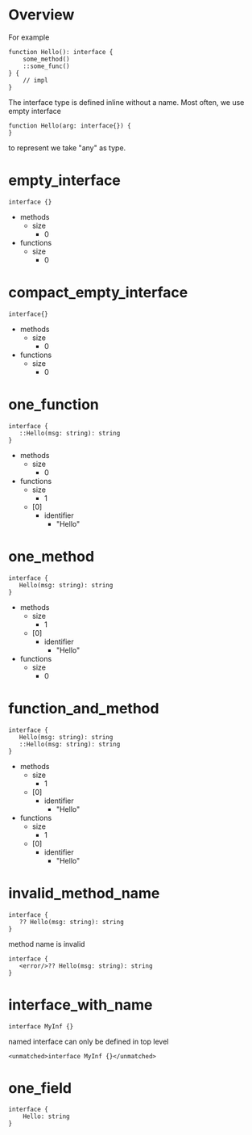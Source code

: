 # Overview

For example

```dexscript
function Hello(): interface {
    some_method()
    ::some_func()
} {
    // impl
}
```

The interface type is defined inline without a name. Most often, we use empty interface

```dexscript
function Hello(arg: interface{}) {
}
```

to represent we take "any" as type.

# empty_interface

```dexscript
interface {}
```

* methods
    * size
        * 0
* functions
    * size
        * 0

# compact_empty_interface

```
interface{}
```

* methods
    * size
        * 0
* functions
    * size
        * 0

# one_function

```dexscript
interface {
   ::Hello(msg: string): string
}
```

* methods
    * size
        * 0
* functions
    * size
        * 1
    * [0]
        * identifier
            * "Hello"

# one_method

```dexscript
interface {
   Hello(msg: string): string
}
```

* methods
    * size
        * 1
    * [0]
        * identifier
            * "Hello"
* functions
    * size
        * 0

# function_and_method

```dexscript
interface {
   Hello(msg: string): string
   ::Hello(msg: string): string
}
```

* methods
    * size
        * 1
    * [0]
        * identifier
            * "Hello"
* functions
    * size
        * 1
    * [0]
        * identifier
            * "Hello"

# invalid_method_name

```dexscript
interface {
   ?? Hello(msg: string): string
}
```

method name is invalid

```dexscript
interface {
   <error/>?? Hello(msg: string): string
}
```

# interface_with_name

```dexscript
interface MyInf {}
```

named interface can only be defined in top level

```dexscript
<unmatched>interface MyInf {}</unmatched>
```

# one_field

```dexscript
interface {
    Hello: string
}
```
